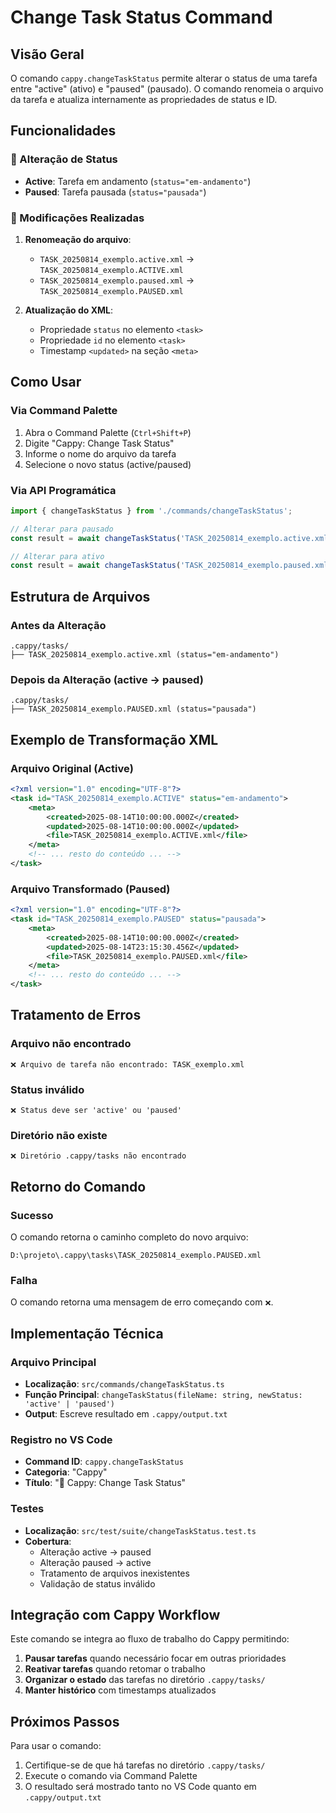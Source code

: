 # Change Task Status Command

## Visão Geral

O comando `cappy.changeTaskStatus` permite alterar o status de uma tarefa entre "active" (ativo) e "paused" (pausado). O comando renomeia o arquivo da tarefa e atualiza internamente as propriedades de status e ID.

## Funcionalidades

### 🔄 Alteração de Status
- **Active**: Tarefa em andamento (`status="em-andamento"`)
- **Paused**: Tarefa pausada (`status="pausada"`)

### 📝 Modificações Realizadas
1. **Renomeação do arquivo**: 
   - `TASK_20250814_exemplo.active.xml` → `TASK_20250814_exemplo.ACTIVE.xml`
   - `TASK_20250814_exemplo.paused.xml` → `TASK_20250814_exemplo.PAUSED.xml`

2. **Atualização do XML**:
   - Propriedade `status` no elemento `<task>`
   - Propriedade `id` no elemento `<task>`
   - Timestamp `<updated>` na seção `<meta>`

## Como Usar

### Via Command Palette
1. Abra o Command Palette (`Ctrl+Shift+P`)
2. Digite "Cappy: Change Task Status"
3. Informe o nome do arquivo da tarefa
4. Selecione o novo status (active/paused)

### Via API Programática
```typescript
import { changeTaskStatus } from './commands/changeTaskStatus';

// Alterar para pausado
const result = await changeTaskStatus('TASK_20250814_exemplo.active.xml', 'paused');

// Alterar para ativo
const result = await changeTaskStatus('TASK_20250814_exemplo.paused.xml', 'active');
```

## Estrutura de Arquivos

### Antes da Alteração
```
.cappy/tasks/
├── TASK_20250814_exemplo.active.xml (status="em-andamento")
```

### Depois da Alteração (active → paused)
```
.cappy/tasks/
├── TASK_20250814_exemplo.PAUSED.xml (status="pausada")
```

## Exemplo de Transformação XML

### Arquivo Original (Active)
```xml
<?xml version="1.0" encoding="UTF-8"?>
<task id="TASK_20250814_exemplo.ACTIVE" status="em-andamento">
    <meta>
        <created>2025-08-14T10:00:00.000Z</created>
        <updated>2025-08-14T10:00:00.000Z</updated>
        <file>TASK_20250814_exemplo.ACTIVE.xml</file>
    </meta>
    <!-- ... resto do conteúdo ... -->
</task>
```

### Arquivo Transformado (Paused)
```xml
<?xml version="1.0" encoding="UTF-8"?>
<task id="TASK_20250814_exemplo.PAUSED" status="pausada">
    <meta>
        <created>2025-08-14T10:00:00.000Z</created>
        <updated>2025-08-14T23:15:30.456Z</updated>
        <file>TASK_20250814_exemplo.PAUSED.xml</file>
    </meta>
    <!-- ... resto do conteúdo ... -->
</task>
```

## Tratamento de Erros

### Arquivo não encontrado
```
❌ Arquivo de tarefa não encontrado: TASK_exemplo.xml
```

### Status inválido
```
❌ Status deve ser 'active' ou 'paused'
```

### Diretório não existe
```
❌ Diretório .cappy/tasks não encontrado
```

## Retorno do Comando

### Sucesso
O comando retorna o caminho completo do novo arquivo:
```
D:\projeto\.cappy\tasks\TASK_20250814_exemplo.PAUSED.xml
```

### Falha
O comando retorna uma mensagem de erro começando com `❌`.

## Implementação Técnica

### Arquivo Principal
- **Localização**: `src/commands/changeTaskStatus.ts`
- **Função Principal**: `changeTaskStatus(fileName: string, newStatus: 'active' | 'paused')`
- **Output**: Escreve resultado em `.cappy/output.txt`

### Registro no VS Code
- **Command ID**: `cappy.changeTaskStatus`
- **Categoria**: "Cappy"
- **Título**: "🔄 Cappy: Change Task Status"

### Testes
- **Localização**: `src/test/suite/changeTaskStatus.test.ts`
- **Cobertura**: 
  - Alteração active → paused
  - Alteração paused → active
  - Tratamento de arquivos inexistentes
  - Validação de status inválido

## Integração com Cappy Workflow

Este comando se integra ao fluxo de trabalho do Cappy permitindo:
1. **Pausar tarefas** quando necessário focar em outras prioridades
2. **Reativar tarefas** quando retomar o trabalho
3. **Organizar o estado** das tarefas no diretório `.cappy/tasks/`
4. **Manter histórico** com timestamps atualizados

## Próximos Passos

Para usar o comando:
1. Certifique-se de que há tarefas no diretório `.cappy/tasks/`
2. Execute o comando via Command Palette
3. O resultado será mostrado tanto no VS Code quanto em `.cappy/output.txt`
